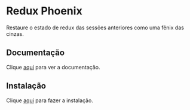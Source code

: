 # Redux Phoenix

Restaure o estado de redux das sessões anteriores como uma fênix das cinzas.

## Documentação

Clique [aqui](https://github.com/adam-golab/redux-phoenix) para ver a documentação.

## Instalação

Clique [aqui](https://www.npmjs.com/package/redux-phoenix) para fazer a instalação.